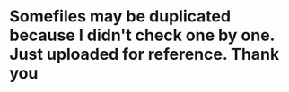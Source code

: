 # Somefiles may be duplicated because I didn't check one by one. Just uploaded for reference. Thank you
